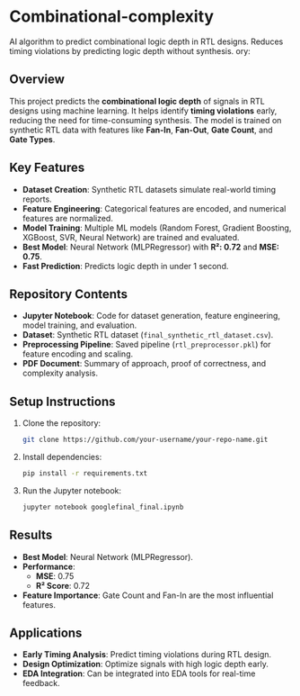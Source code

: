 # Combinational-complexity
AI algorithm to predict combinational logic depth in RTL designs. Reduces timing violations by predicting logic depth without synthesis. 
ory:

## Overview
This project predicts the **combinational logic depth** of signals in RTL designs using machine learning. It helps identify **timing violations** early, reducing the need for time-consuming synthesis. The model is trained on synthetic RTL data with features like **Fan-In**, **Fan-Out**, **Gate Count**, and **Gate Types**.

## Key Features
- **Dataset Creation**: Synthetic RTL datasets simulate real-world timing reports.
- **Feature Engineering**: Categorical features are encoded, and numerical features are normalized.
- **Model Training**: Multiple ML models (Random Forest, Gradient Boosting, XGBoost, SVR, Neural Network) are trained and evaluated.
- **Best Model**: Neural Network (MLPRegressor) with **R²: 0.72** and **MSE: 0.75**.
- **Fast Prediction**: Predicts logic depth in under 1 second.

## Repository Contents
- **Jupyter Notebook**: Code for dataset generation, feature engineering, model training, and evaluation.
- **Dataset**: Synthetic RTL dataset (`final_synthetic_rtl_dataset.csv`).
- **Preprocessing Pipeline**: Saved pipeline (`rtl_preprocessor.pkl`) for feature encoding and scaling.
- **PDF Document**: Summary of approach, proof of correctness, and complexity analysis.

## Setup Instructions
1. Clone the repository:
   ```bash
   git clone https://github.com/your-username/your-repo-name.git
   ```
2. Install dependencies:
   ```bash
   pip install -r requirements.txt
   ```
3. Run the Jupyter notebook:
   ```bash
   jupyter notebook googlefinal_final.ipynb
   ```

## Results
- **Best Model**: Neural Network (MLPRegressor).
- **Performance**:
  - **MSE**: 0.75
  - **R² Score**: 0.72
- **Feature Importance**: Gate Count and Fan-In are the most influential features.

## Applications
- **Early Timing Analysis**: Predict timing violations during RTL design.
- **Design Optimization**: Optimize signals with high logic depth early.
- **EDA Integration**: Can be integrated into EDA tools for real-time feedback.
